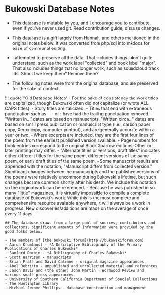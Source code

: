 # Bukowski Database Notes
- This database is mutable by you, and I encourage you to contribute, even if you've never used git. Read contribution guide, discuss changes.
- This database is a gift largely from Hannah, and others mentioned in the original notes below. It was converted from php/sql into mkdocs for ease of communal editing. 
- I attempted to preserve all the data. That includes things I don't quite understand, such as the work label "collected" and book label "major". That also includes things that no longer work, such as soundcloud track ids. Should we keep them? Remove them?

- The following notes were from the original database, and are preserved for the sake of context.

!!! quote "Old Database Notes"
    - For the sake of consistency the work titles are capitalized, though Bukowski often did not capitalize (or wrote ALL CAPS titles).
    - Story titles are italicized.
    - Titles that end with extraneous punctuation such as --- or : have had the trailing punctuation removed.
    - "Written in..." dates are based on manuscripts. "Written circa..." dates are based on small press publication or manuscript type (i.e., carbon paper copy, Xerox copy, computer printout), and are generally accurate within a year or two.
    - Where excerpts are included, they are the first four lines of the poem from the earliest published version available.
    - Page numbers for book entries correspond to the original Black Sparrow editions. Other or later printings may differ.
    - "Alternate titles or versions, draft titles" indicates either different titles for the same poem, different versions of the same poem, or early draft titles of the same poem.
    - Some manuscript results are appended with the notation; "Manuscript differs from collected version." Significant changes between the manuscripts and the published versions of the poems were relatively uncommon during Bukowski's lifetime, but such changes became common shortly after his death. We include this notation so the original work can be referenced.
    - Because he was published in so many "little" magazines, it is virtually impossible to compile a complete database of Bukowski's work. While this is the most complete and comprehensive resource available anywhere, it will always be a work in progress. New discoveries/additions are made on the average of once every 11 days.

    ## The database draws from a large pool of sources, contributors and collectors. Significant amounts of information were provided by the good folks below.

    - The members of [the bukowski forum](http://bukowskiforum.com)
    - Aaron Krumhansl - *A Descriptive Bibliography of the Primary Publications of Charles Bukowski*
    - Sanford Dorbin - *A Bibliography of Charles Bukowski*
    - Scott Harrison - manuscripts
    - Brian Pratt and David Calonne - original magazine appearances
    - Abel Debritto - unpublished and uncollected material and references
    - Jason Davis and (the other) John Martin - Wormwood Review and various small press appearances
    - University of Southern California Department of Special Collections
    - The Huntington Library
    - Michael Jerome Phillips - database construction and management
